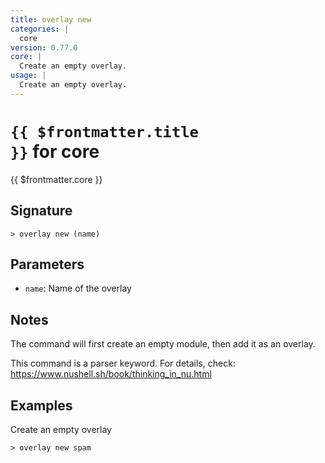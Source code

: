 ```yaml
---
title: overlay new
categories: |
  core
version: 0.77.0
core: |
  Create an empty overlay.
usage: |
  Create an empty overlay.
---
```


# <code>{{ $frontmatter.title }}</code> for core

<div class='command-title'>{{ $frontmatter.core }}</div>

## Signature

```> overlay new (name)```

## Parameters

 -  `name`: Name of the overlay

## Notes
The command will first create an empty module, then add it as an overlay.

This command is a parser keyword. For details, check:
  https://www.nushell.sh/book/thinking_in_nu.html
## Examples

Create an empty overlay
```shell
> overlay new spam

```
